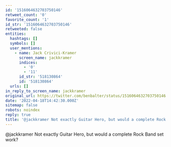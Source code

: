 ```yaml
---
id: '1516064632703750146'
retweet_count: '0'
favorite_count: '1'
id_str: '1516064632703750146'
retweeted: false
entities:
  hashtags: []
  symbols: []
  user_mentions:
    - name: Jack Crivici-Kramer
      screen_name: jackkramer
      indices:
        - '0'
        - '11'
      id_str: '518130864'
      id: '518130864'
  urls: []
in_reply_to_screen_name: jackkramer
original_url: https://twitter.com/benbalter/status/1516064632703750146
date: '2022-04-18T14:42:30.000Z'
sitemap: false
robots: noindex
reply: true
title: '@jackkramer Not exactly Guitar Hero, but would a complete Rock Band set work?'
---
```


@jackkramer Not exactly Guitar Hero, but would a complete Rock Band set work?